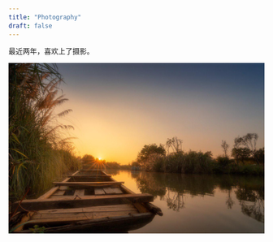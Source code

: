 ```yaml
---
title: "Photography"
draft: false
---
```


最近两年，喜欢上了摄影。

![白鹭湾夕阳](images/photo_2019-02-22_23-12-22.jpg)

